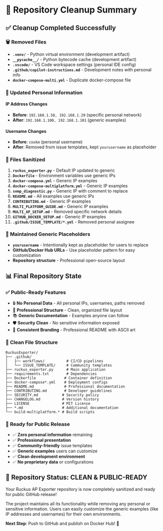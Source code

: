 # 🧹 Repository Cleanup Summary

## ✅ Cleanup Completed Successfully

### 🗑️ **Removed Files**
- **`.venv/`** - Python virtual environment (development artifact)
- **`__pycache__/`** - Python bytecode cache (development artifact)  
- **`.vscode/`** - VS Code workspace settings (personal IDE config)
- **`.github/copilot-instructions.md`** - Development notes with personal info
- **`docker-compose-multi.yml`** - Duplicate docker-compose file

### 🔄 **Updated Personal Information**

#### IP Address Changes
- **Before**: `192.168.1.58, 192.168.1.29` (specific personal network)
- **After**: `192.168.1.100, 192.168.1.101` (generic examples)

#### Username Changes  
- **Before**: `cookm` (personal username)
- **After**: Removed from issue templates, kept `yourusername` as placeholder

### 📝 **Files Sanitized**
1. **`ruckus_exporter.py`** - Default IP updated to generic
2. **`Dockerfile`** - Environment variables use generic IPs
3. **`docker-compose.yml`** - Generic IP examples
4. **`docker-compose-multiplatform.yml`** - Generic IP examples  
5. **`snmp_diagnostic.py`** - Generic IP with comment to replace
6. **`README.md`** - All examples use generic IPs
7. **`CONTRIBUTING.md`** - Generic IP examples
8. **`MULTI_PLATFORM_GUIDE.md`** - Generic IP examples
9. **`MULTI_AP_SETUP.md`** - Removed specific network details
10. **`GITHUB_DOCKER_SETUP.md`** - Generic IP examples
11. **`.github/ISSUE_TEMPLATE/*.yml`** - Removed personal assignee

### 🎯 **Maintained Generic Placeholders**
- **`yourusername`** - Intentionally kept as placeholder for users to replace
- **GitHub/Docker Hub URLs** - Use placeholder pattern for easy customization
- **Repository structure** - Professional open-source layout

## 📊 **Final Repository State**

### ✅ **Public-Ready Features**
- 🔒 **No Personal Data** - All personal IPs, usernames, paths removed
- 🏢 **Professional Structure** - Clean, organized file layout
- 📚 **Generic Documentation** - Examples anyone can follow
- 🛡️ **Security Clean** - No sensitive information exposed
- 🎨 **Consistent Branding** - Professional README with ASCII art

### 📁 **Clean File Structure**
```
RuckusExporter/
├── .github/
│   ├── workflows/          # CI/CD pipelines
│   └── ISSUE_TEMPLATE/     # Community templates
├── ruckus_exporter.py      # Main application
├── requirements.txt        # Dependencies
├── Dockerfile             # Container definition
├── docker-compose*.yml    # Deployment configs
├── README.md              # Professional documentation
├── CONTRIBUTING.md        # Developer guidelines  
├── SECURITY.md           # Security policy
├── CHANGELOG.md          # Version history
├── LICENSE               # MIT License
├── *.md                  # Additional documentation
└── build-multiplatform.* # Build scripts
```

### 🚀 **Ready for Public Release**
- ✅ **Zero personal information** remaining
- ✅ **Professional presentation** 
- ✅ **Community-friendly** issue templates
- ✅ **Generic examples** users can customize
- ✅ **Clean development environment**
- ✅ **No proprietary data** or configurations

## 🎉 **Repository Status: CLEAN & PUBLIC-READY**

Your Ruckus AP Exporter repository is now completely sanitized and ready for public GitHub release! 

The project maintains all its functionality while removing any personal or sensitive information. Users can easily customize the generic examples (like IP addresses and usernames) for their own environments.

**Next Step**: Push to GitHub and publish on Docker Hub! 🚀